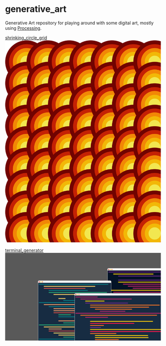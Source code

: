 # generative_art
Generative Art repository for playing around with some digital art, mostly using [Processing](https://processing.org). 

[shrinking_circle_grid](https://github.com/rdmullett/generative_art/tree/main/shrinking_circle_grid)
![shrinking_circle_grid](https://raw.githubusercontent.com/rdmullett/generative_art/main/shrinking_circle_grid/examples/output.png)

[terminal_generator](https://github.com/rdmullett/generative_art/tree/main/terminal_generator)
![terminal_generator](https://raw.githubusercontent.com/rdmullett/generative_art/main/terminal_generator/examples/178_output.png)
